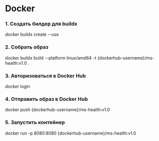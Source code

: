 # Docker

### 1. Создать билдер для buildx
docker buildx create --use

### 2. Собрать образ
docker buildx build --platform linux/amd64 -t {dockerhub-username}/ms-health:v1.0 .

### 3. Авторизоваться в Docker Hub
docker login

### 4. Отправить образ в Docker Hub
docker push {dockerhub-username}/ms-health:v1.0

### 5. Запустить контейнер
docker run -p 8080:8080 {dockerhub-username}/ms-health:v1.0
